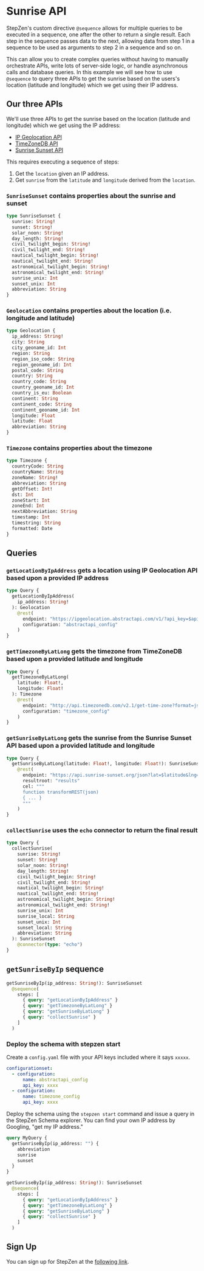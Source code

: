# Sunrise API

StepZen's custom directive `@sequence` allows for multiple queries to be executed in a sequence, one after the other to return a single result. Each step in the sequence passes data to the next, allowing data from step 1 in a sequence to be used as arguments to step 2 in a sequence and so on.

This can allow you to create complex queries without having to manually orchestrate APIs, write lots of server-side logic, or handle asynchronous calls and database queries. In this example we will see how to use `@sequence` to query three APIs to get the sunrise based on the users's location (latitude and longitude) which we get using their IP address.

## Our three APIs

We'll use three APIs to get the sunrise based on the location (latitude and longitude) which we get using the IP address:

* [IP Geolocation API](https://www.abstractapi.com/ip-geolocation-api)
* [TimeZoneDB API](https://timezonedb.com/api)
* [Sunrise Sunset API](https://sunrise-sunset.org/api)

This requires executing a sequence of steps:

1. Get the `location` given an IP address.
2. Get `sunrise` from the `latitude` and `longitude` derived from the `location`.

### `SunriseSunset` contains properties about the sunrise and sunset

```graphql
type SunriseSunset {
  sunrise: String!
  sunset: String!
  solar_noon: String!
  day_length: String!
  civil_twilight_begin: String!
  civil_twilight_end: String!
  nautical_twilight_begin: String!
  nautical_twilight_end: String!
  astronomical_twilight_begin: String!
  astronomical_twilight_end: String!
  sunrise_unix: Int
  sunset_unix: Int
  abbreviation: String
}
```

### `Geolocation` contains properties about the location (i.e. longitude and latitude)

```graphql
type Geolocation {
  ip_address: String!
  city: String
  city_geoname_id: Int
  region: String
  region_iso_code: String
  region_geoname_id: Int
  postal_code: String
  country: String
  country_code: String
  country_geoname_id: Int
  country_is_eu: Boolean
  continent: String
  continent_code: String
  continent_geoname_id: Int
  longitude: Float
  latitude: Float
  abbreviation: String
}
```

### `Timezone` contains properties about the timezone

```graphql
type Timezone {
  countryCode: String
  countryName: String
  zoneName: String!
  abbreviation: String
  gmtOffset: Int!
  dst: Int
  zoneStart: Int
  zoneEnd: Int
  nextAbbreviation: String
  timestamp: Int
  timestring: String
  formatted: Date
}
```

## Queries

### `getLocationByIpAddress` gets a location using IP Geolocation API based upon a provided IP address

```graphql
type Query {
  getLocationByIpAddress(
    ip_address: String!
  ): Geolocation
    @rest(
      endpoint: "https://ipgeolocation.abstractapi.com/v1/?api_key=$api_key&ip_address=$ip_address"
      configuration: "abstractapi_config"
    )
}
```

### `getTimezoneByLatLong` gets the timezone from TimeZoneDB based upon a provided latitude and longitude

```graphql
type Query {
  getTimezoneByLatLong(
    latitude: Float!,
    longitude: Float!
  ): Timezone
    @rest(
      endpoint: "http://api.timezonedb.com/v2.1/get-time-zone?format=json&key=$api_key&by=position&lat=$latitude&lng=$longitude"
      configuration: "timezone_config"
    )
}
```

### `getSunriseByLatLong` gets the sunrise from the Sunrise Sunset API based upon a provided latitude and longitude

```graphql
type Query {
  getSunriseByLatLong(latitude: Float!, longitude: Float!): SunriseSunsetFoo
    @rest(
      endpoint: "https://api.sunrise-sunset.org/json?lat=$latitude&lng=$longitude"
      resultroot: "results"
      cel: """
      function transformREST(json)
      { ... }
      """
    )
}
```

### `collectSunrise` uses the `echo` connector to return the final result

```graphql
type Query {
  collectSunrise(
    sunrise: String!
    sunset: String!
    solar_noon: String!
    day_length: String!
    civil_twilight_begin: String!
    civil_twilight_end: String!
    nautical_twilight_begin: String!
    nautical_twilight_end: String!
    astronomical_twilight_begin: String!
    astronomical_twilight_end: String!
    sunrise_unix: Int
    sunrise_local: String
    sunset_unix: Int
    sunset_local: String
    abbreviation: String
  ): SunriseSunset
    @connector(type: "echo")
}
```

## `getSunriseByIp` sequence

```graphql
getSunriseByIp(ip_address: String!): SunriseSunset
  @sequence(
    steps: [
      { query: "getLocationByIpAddress" }
      { query: "getTimezoneByLatLong" }
      { query: "getSunriseByLatLong" }
      { query: "collectSunrise" }
    ]
  )
```

### Deploy the schema with stepzen start

Create a `config.yaml` file with your API keys included where it says `xxxxx`.

```yaml
configurationset:
  - configuration:
      name: abstractapi_config
      api_key: xxxx
  - configuration:
      name: timezone_config
      api_key: xxxx
```

Deploy the schema using the `stepzen start` command and issue a query in the StepZen Schema explorer. You can find your own IP address by Googling, "get my IP address."

```graphql
query MyQuery {
  getSunriseByIp(ip_address: "") {
    abbreviation
    sunrise
    sunset
  }
}
```


```graphql
getSunriseByIp(ip_address: String!): SunriseSunset
  @sequence(
    steps: [
      { query: "getLocationByIpAddress" }
      { query: "getTimezoneByLatLong" }
      { query: "getSunriseByLatLong" }
      { query: "collectSunrise" }
    ]
  )
```

## Sign Up

You can sign up for StepZen at the [following link](https://stepzen.com/api/auth/login).
